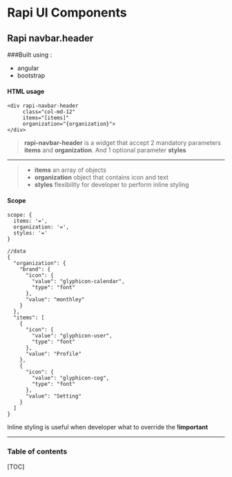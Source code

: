 Rapi UI Components
===================

Rapi navbar.header
-------------
###Built using :
- angular
- bootstrap

#### HTML usage
```
<div rapi-navbar-header 
     class="col-md-12"
     items="[items]" 
     organization="{organization}">
</div>
```

> **rapi-navbar-header** is a widget that accept 2 mandatory parameters **items** and **organization**. And 1 optional parameter **styles**

----------
> - **items** 
> an array of objects
> - **organization** 
> object that contains icon and text
> -  **styles**
> flexibility for developer to perform inline styling

#### Scope

```
scope: {
  items: '=',
  organization: '=',
  styles: '='
}
```
```
//data
{
  "organization": {
    "brand": {
      "icon": {
        "value": "glyphicon-calendar",
        "type": "font"
      },
      "value": "monthley"
    }
  },
  "items": [
    {
      "icon": {
        "value": "glyphicon-user",
        "type": "font"
      },
      "value": "Profile"
    },
    {
      "icon": {
        "value": "glyphicon-cog",
        "type": "font"
      },
      "value": "Setting"
    }
  ]
}
```
Inline styling is useful when developer what to override the **!important**


----------

### Table of contents

[TOC]
